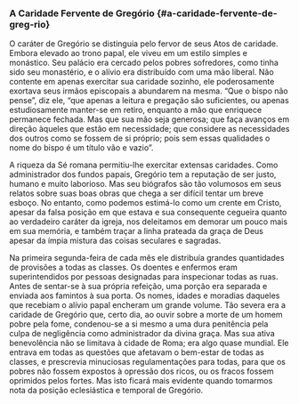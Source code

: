 ### A Caridade Fervente de Gregório {#a-caridade-fervente-de-greg-rio}

O caráter de Gregório se distinguia pelo fervor de seus Atos de caridade. Embora elevado ao trono papal, ele viveu em um estilo simples e monástico. Seu palácio era cercado pelos pobres sofredores, como tinha sido seu monastério, e o alívio era distribuído com uma mão liberal. Não contente em apenas exercitar sua caridade sozinho, ele poderosamente exortava seus irmãos episcopais a abundarem na mesma. “Que o bispo não pense”, diz ele, “que apenas a leitura e pregação são suficientes, ou apenas estudiosamente manter-se em retiro, enquanto a mão que enriquece permanece fechada. Mas que sua mão seja generosa; que faça avanços em direção àqueles que estão em necessidade; que considere as necessidades dos outros como se fossem de si próprio; pois sem essas qualidades o nome do bispo é um título vão e vazio”.

A riqueza da Sé romana permitiu-lhe exercitar extensas caridades. Como administrador dos fundos papais, Gregório tem a reputação de ser justo, humano e muito laborioso. Mas seu biógrafos são tão volumosos em seus relatos sobre suas boas obras que chega a ser difícil tentar um breve esboço. No entanto, como podemos estimá-lo como um crente em Cristo, apesar da falsa posição em que estava e sua consequente cegueira quanto ao verdadeiro caráter da igreja, nos deleitamos em demorar um pouco mais em sua memória, e também traçar a linha prateada da graça de Deus apesar da ímpia mistura das coisas seculares e sagradas.

Na primeira segunda-feira de cada mês ele distribuía grandes quantidades de provisões a todas as classes. Os doentes e enfermos eram superintendidos por pessoas designadas para inspecionar todas as ruas. Antes de sentar-se à sua própria refeição, uma porção era separada e enviada aos famintos à sua porta. Os nomes, idades e moradias daqueles que recebiam o alívio papal encheram um grande volume. Tão severa era a caridade de Gregório que, certo dia, ao ouvir sobre a morte de um homem pobre pela fome, condenou-se a si mesmo a uma dura penitência pela culpa de negligência como administrador da divina graça. Mas sua ativa benevolência não se limitava à cidade de Roma; era algo quase mundial. Ele entrava em todas as questões que afetavam o bem-estar de todas as classes, e prescrevia minuciosas regulamentações para todas, para que os pobres não fossem expostos à opressão dos ricos, ou os fracos fossem oprimidos pelos fortes. Mas isto ficará mais evidente quando tomarmos nota da posição eclesiástica e temporal de Gregório.